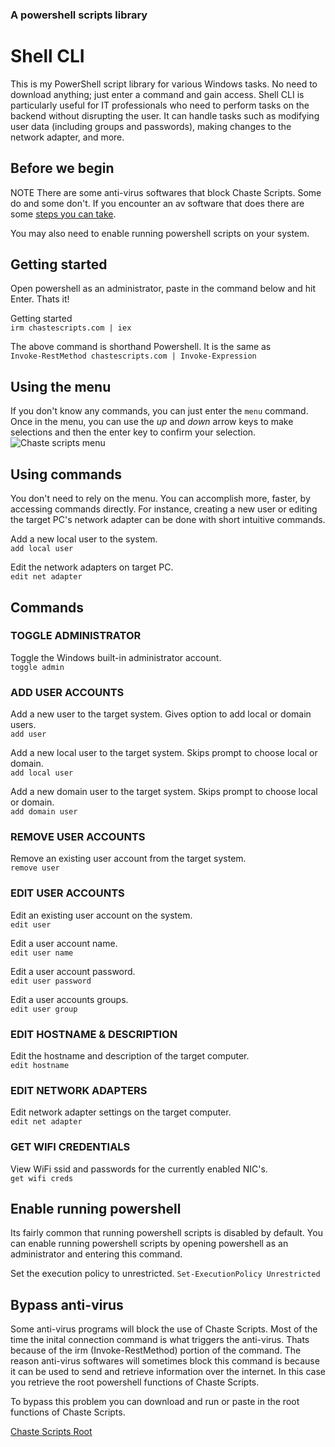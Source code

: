 ### A powershell scripts library

# Shell CLI
This is my PowerShell script library for various Windows tasks. No need to download anything; just enter a command and gain access. Shell CLI is particularly useful for IT professionals who need to perform tasks on the backend without disrupting the user. It can handle tasks such as modifying user data (including groups and passwords), making changes to the network adapter, and more.

## Before we begin

NOTE
There are some anti-virus softwares that block Chaste Scripts. Some do and some don't. If you encounter an av software that does there are some [steps you can take](https://github.com/badsyntaxx/chaste-scripts?tab=readme-ov-file#bypass-anti-virus).

You may also need to enable running powershell scripts on your system.

## Getting started

Open powershell as an administrator, paste in the command below and hit Enter. Thats it!

Getting started\
`irm chastescripts.com | iex`

The above command is shorthand Powershell. It is the same as\
`Invoke-RestMethod chastescripts.com | Invoke-Expression`

## Using the menu

If you don't know any commands, you can just enter the `menu` command. Once in the menu, you can use the _up_ and _down_ arrow keys to make selections and then the enter key to confirm your selection.\
![Chaste scripts menu](https://wkey.pro/images/chaste-scripts/chaste-scripts.png)

## Using commands

You don't need to rely on the menu. You can accomplish more, faster, by accessing commands directly. For instance, creating a new user or editing the target PC's network adapter can be done with short intuitive commands.

Add a new local user to the system.\
`add local user`

Edit the network adapters on target PC.\
`edit net adapter`

## Commands

### TOGGLE ADMINISTRATOR

Toggle the Windows built-in administrator account.\
`toggle admin`

### ADD USER ACCOUNTS

Add a new user to the target system. Gives option to add local or domain users.\
`add user`

Add a new local user to the target system. Skips prompt to choose local or domain.\
`add local user`

Add a new domain user to the target system. Skips prompt to choose local or domain.\
`add domain user`

### REMOVE USER ACCOUNTS

Remove an existing user account from the target system.\
`remove user`

### EDIT USER ACCOUNTS

Edit an existing user account on the system.\
`edit user`

Edit a user account name.\
`edit user name`

Edit a user account password.\
`edit user password`

Edit a user accounts groups.\
`edit user group`

### EDIT HOSTNAME & DESCRIPTION

Edit the hostname and description of the target computer.\
`edit hostname`

### EDIT NETWORK ADAPTERS

Edit network adapter settings on the target computer.\
`edit net adapter`

### GET WIFI CREDENTIALS

View WiFi ssid and passwords for the currently enabled NIC's.\
`get wifi creds`

## Enable running powershell

Its fairly common that running powershell scripts is disabled by default. You can enable running powershell scripts by opening powershell as an administrator and entering this command.

Set the execution policy to unrestricted.
`Set-ExecutionPolicy Unrestricted`

## Bypass anti-virus

Some anti-virus programs will block the use of Chaste Scripts. Most of the time the inital connection command is what triggers the anti-virus. Thats because of the irm (Invoke-RestMethod) portion of the command. The reason anti-virus softwares will sometimes block this command is because it can be used to send and retrieve information over the internet. In this case you retrieve the root powershell functions of Chaste Scripts.

To bypass this problem you can download and run or paste in the root functions of Chaste Scripts.

[Chaste Scripts Root](https://raw.githubusercontent.com/badsyntaxx/chaste-scripts/main/core/init.ps1)
